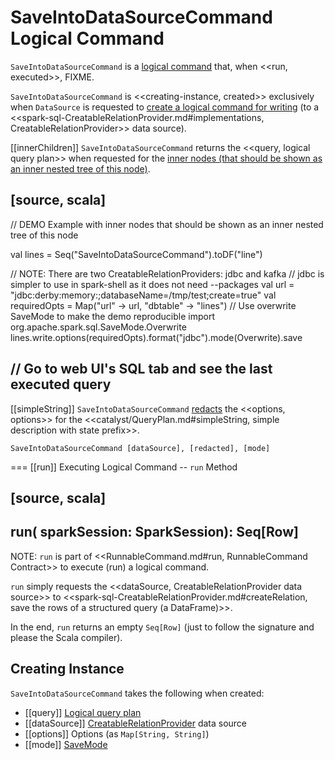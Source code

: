 # SaveIntoDataSourceCommand Logical Command

`SaveIntoDataSourceCommand` is a [logical command](RunnableCommand.md) that, when <<run, executed>>, FIXME.

`SaveIntoDataSourceCommand` is <<creating-instance, created>> exclusively when `DataSource` is requested to [create a logical command for writing](../DataSource.md#planForWriting) (to a <<spark-sql-CreatableRelationProvider.md#implementations, CreatableRelationProvider>> data source).

[[innerChildren]]
`SaveIntoDataSourceCommand` returns the <<query, logical query plan>> when requested for the [inner nodes (that should be shown as an inner nested tree of this node)](../catalyst/TreeNode.md#innerChildren).

[source, scala]
----
// DEMO Example with inner nodes that should be shown as an inner nested tree of this node

val lines = Seq("SaveIntoDataSourceCommand").toDF("line")

// NOTE: There are two CreatableRelationProviders: jdbc and kafka
// jdbc is simpler to use in spark-shell as it does not need --packages
val url = "jdbc:derby:memory:;databaseName=/tmp/test;create=true"
val requiredOpts = Map("url" -> url, "dbtable" -> "lines")
// Use overwrite SaveMode to make the demo reproducible
import org.apache.spark.sql.SaveMode.Overwrite
lines.write.options(requiredOpts).format("jdbc").mode(Overwrite).save

// Go to web UI's SQL tab and see the last executed query
----

[[simpleString]]
`SaveIntoDataSourceCommand` [redacts](../SQLConf.md#redactOptions) the <<options, options>> for the <<catalyst/QueryPlan.md#simpleString, simple description with state prefix>>.

```
SaveIntoDataSourceCommand [dataSource], [redacted], [mode]
```

=== [[run]] Executing Logical Command -- `run` Method

[source, scala]
----
run(
  sparkSession: SparkSession): Seq[Row]
----

NOTE: `run` is part of <<RunnableCommand.md#run, RunnableCommand Contract>> to execute (run) a logical command.

`run` simply requests the <<dataSource, CreatableRelationProvider data source>> to <<spark-sql-CreatableRelationProvider.md#createRelation, save the rows of a structured query (a DataFrame)>>.

In the end, `run` returns an empty `Seq[Row]` (just to follow the signature and please the Scala compiler).

## Creating Instance

`SaveIntoDataSourceCommand` takes the following when created:

* [[query]] [Logical query plan](LogicalPlan.md)
* [[dataSource]] [CreatableRelationProvider](../spark-sql-CreatableRelationProvider.md) data source
* [[options]] Options (as `Map[String, String]`)
* [[mode]] [SaveMode](../DataFrameWriter.md#SaveMode)
